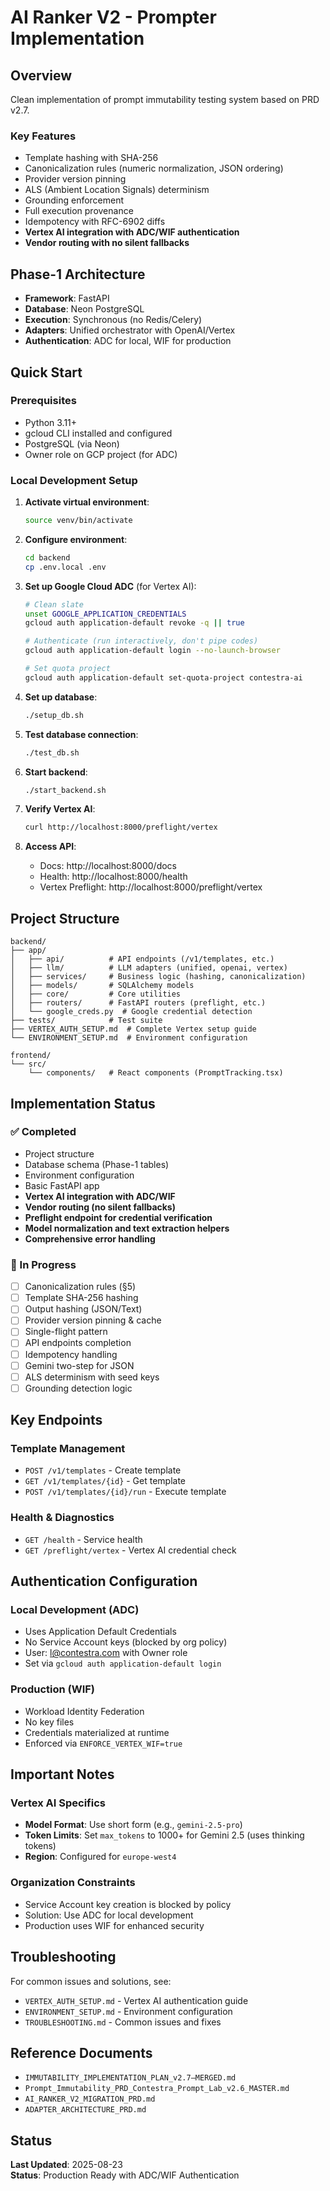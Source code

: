 # AI Ranker V2 - Prompter Implementation

## Overview
Clean implementation of prompt immutability testing system based on PRD v2.7.

### Key Features
- Template hashing with SHA-256
- Canonicalization rules (numeric normalization, JSON ordering)
- Provider version pinning
- ALS (Ambient Location Signals) determinism
- Grounding enforcement
- Full execution provenance
- Idempotency with RFC-6902 diffs
- **Vertex AI integration with ADC/WIF authentication**
- **Vendor routing with no silent fallbacks**

## Phase-1 Architecture
- **Framework**: FastAPI
- **Database**: Neon PostgreSQL
- **Execution**: Synchronous (no Redis/Celery)
- **Adapters**: Unified orchestrator with OpenAI/Vertex
- **Authentication**: ADC for local, WIF for production

## Quick Start

### Prerequisites
- Python 3.11+
- gcloud CLI installed and configured
- PostgreSQL (via Neon)
- Owner role on GCP project (for ADC)

### Local Development Setup

1. **Activate virtual environment**:
   ```bash
   source venv/bin/activate
   ```

2. **Configure environment**:
   ```bash
   cd backend
   cp .env.local .env
   ```

3. **Set up Google Cloud ADC** (for Vertex AI):
   ```bash
   # Clean slate
   unset GOOGLE_APPLICATION_CREDENTIALS
   gcloud auth application-default revoke -q || true
   
   # Authenticate (run interactively, don't pipe codes)
   gcloud auth application-default login --no-launch-browser
   
   # Set quota project
   gcloud auth application-default set-quota-project contestra-ai
   ```

4. **Set up database**:
   ```bash
   ./setup_db.sh
   ```

5. **Test database connection**:
   ```bash
   ./test_db.sh
   ```

6. **Start backend**:
   ```bash
   ./start_backend.sh
   ```

7. **Verify Vertex AI**:
   ```bash
   curl http://localhost:8000/preflight/vertex
   ```

8. **Access API**:
   - Docs: http://localhost:8000/docs
   - Health: http://localhost:8000/health
   - Vertex Preflight: http://localhost:8000/preflight/vertex

## Project Structure
```
backend/
├── app/
│   ├── api/          # API endpoints (/v1/templates, etc.)
│   ├── llm/          # LLM adapters (unified, openai, vertex)
│   ├── services/     # Business logic (hashing, canonicalization)
│   ├── models/       # SQLAlchemy models
│   ├── core/         # Core utilities
│   ├── routers/      # FastAPI routers (preflight, etc.)
│   └── google_creds.py  # Google credential detection
├── tests/            # Test suite
├── VERTEX_AUTH_SETUP.md  # Complete Vertex setup guide
└── ENVIRONMENT_SETUP.md  # Environment configuration

frontend/
└── src/
    └── components/   # React components (PromptTracking.tsx)
```

## Implementation Status

### ✅ Completed
- Project structure
- Database schema (Phase-1 tables)
- Environment configuration
- Basic FastAPI app
- **Vertex AI integration with ADC/WIF**
- **Vendor routing (no silent fallbacks)**
- **Preflight endpoint for credential verification**
- **Model normalization and text extraction helpers**
- **Comprehensive error handling**

### 🚧 In Progress
- [ ] Canonicalization rules (§5)
- [ ] Template SHA-256 hashing
- [ ] Output hashing (JSON/Text)
- [ ] Provider version pinning & cache
- [ ] Single-flight pattern
- [ ] API endpoints completion
- [ ] Idempotency handling
- [ ] Gemini two-step for JSON
- [ ] ALS determinism with seed keys
- [ ] Grounding detection logic

## Key Endpoints

### Template Management
- `POST /v1/templates` - Create template
- `GET /v1/templates/{id}` - Get template
- `POST /v1/templates/{id}/run` - Execute template

### Health & Diagnostics
- `GET /health` - Service health
- `GET /preflight/vertex` - Vertex AI credential check

## Authentication Configuration

### Local Development (ADC)
- Uses Application Default Credentials
- No Service Account keys (blocked by org policy)
- User: l@contestra.com with Owner role
- Set via `gcloud auth application-default login`

### Production (WIF)
- Workload Identity Federation
- No key files
- Credentials materialized at runtime
- Enforced via `ENFORCE_VERTEX_WIF=true`

## Important Notes

### Vertex AI Specifics
- **Model Format**: Use short form (e.g., `gemini-2.5-pro`)
- **Token Limits**: Set `max_tokens` to 1000+ for Gemini 2.5 (uses thinking tokens)
- **Region**: Configured for `europe-west4`

### Organization Constraints
- Service Account key creation is blocked by policy
- Solution: Use ADC for local development
- Production uses WIF for enhanced security

## Troubleshooting

For common issues and solutions, see:
- `VERTEX_AUTH_SETUP.md` - Vertex AI authentication guide
- `ENVIRONMENT_SETUP.md` - Environment configuration
- `TROUBLESHOOTING.md` - Common issues and fixes

## Reference Documents
- `IMMUTABILITY_IMPLEMENTATION_PLAN_v2.7—MERGED.md`
- `Prompt_Immutability_PRD_Contestra_Prompt_Lab_v2.6_MASTER.md`
- `AI_RANKER_V2_MIGRATION_PRD.md`
- `ADAPTER_ARCHITECTURE_PRD.md`

## Status
**Last Updated**: 2025-08-23  
**Status**: Production Ready with ADC/WIF Authentication